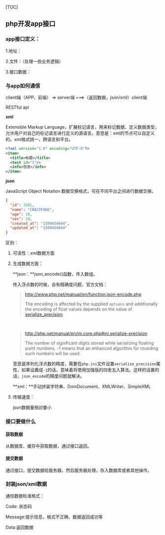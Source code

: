 [TOC]

## php开发app接口

### app接口定义：

1.地址：

2.文件：（处理一些业务逻辑）

3.接口数据：

### 与app如何通信

client端（APP、前端） => server端 ===>（返回数据，json/xml）client端

RESTful api

**xml**

Extensible Markup Language，扩展标记语言，用来标记数据、定义数据类型，允许用户对自己的标记语言进行定义的源语言。意思是：xml的节点可以自定义的。xml格式统一，跨语言和平台。

```xml
<?xml version="1.0" encoding="UTF-8"?>
<item>
  <title>标题</title>
  <test id="1"/>
  <info>信息</info>
</item>
```

**json**

JavaScript Object Notation 数据交换格式，可在不同平台之间进行数据交换。

```json
{
  "id": 1001,
  "name": "CRAZYFAKE",
  "age": 18,
  "sex": 10,
  "created_at": "1509454044",
  "updated_at": "1509454044"
}
```

区别：

1. 可读性：xml数据方面

2. 生成数据方面：

   **json：**json_encode()函数，传入数组。

   传入浮点数的时候，会有精确度问题，官方文档：

   > http://www.php.net/manual/en/function.json-encode.php
   >
   > The encoding is affected by the supplied `options` and additionally the encoding of float values depends on the value of [serialize_precision](http://php.net/manual/en/ini.core.php#ini.serialize-precision).

   ​

   > http://php.net/manual/en/ini.core.php#ini.serialize-precision
   >
   > The number of significant digits stored while serializing floating point numbers. -1 means that an enhanced algorithm for rounding such numbers will be used.

   意思是序列化浮点数的精度，需要在`php.ini`文件设置`serialize_precision`属性，如果设置成`-1`的话，意味着将使用加强版的四舍五入算法。这样的设置的话，`json_encode`的精度问题就解决。

   **xml：**手动拼装字符串、DomDocument、XMLWriter、SimpleXML

3. 传输速度：

   json数据量相对要小

### 接口要做什么

#### 获取数据

从数据库、缓存中获取数据，通过接口返回。

#### 提交数据

通过接口，提交数据给服务器，然后服务器处理，存入数据库或者其他操作。

### 封装json/xml数据

通信数据标准格式：

Code: 状态码

Message:提示信息，格式不正确，数据返回成功等

Data:返回数据





​